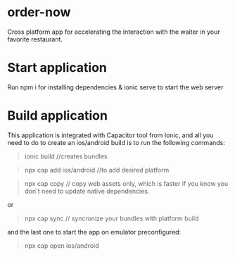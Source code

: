 # order-now
Cross platform app for accelerating the interaction with the waiter in your favorite restaurant.

# Start application
Run npm i for installing dependencies & ionic serve to start the web server

# Build application
This application is integrated with Capacitor tool from Ionic,
and all you need to do to create an ios/android build is to run the following commands:

> ionic build //creates bundles 

> npx cap add ios/android //to add desired platform

> npx cap copy // copy web assets only, which is faster if you know you don't need to update native dependencies.

or 
> npx cap sync // syncronize your bundles with platform build

and the last one to start the app on emulator preconfigured:

> npx cap open ios/android
